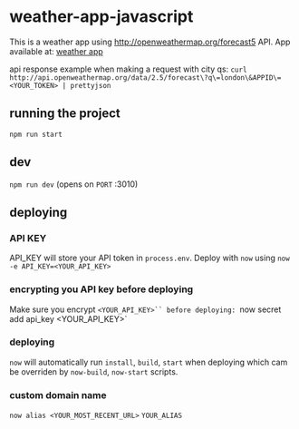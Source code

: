 # weather-app-javascript
This is a weather app using  http://openweathermap.org/forecast5 API.
App available at: [weather app]()

api response example when making a request with city qs: `curl http://api.openweathermap.org/data/2.5/forecast\?q\=london\&APPID\=<YOUR_TOKEN> | prettyjson`



## running the project
`npm run start`


## dev
`npm run dev` (opens on `PORT` :3010)


## deploying

### API KEY
API_KEY will store your API token in `process.env`.
Deploy with `now` using `now -e API_KEY=<YOUR_API_KEY>`

### encrypting you API key before deploying
Make sure you encrypt `<YOUR_API_KEY>`` before deploying:
`now secret add api_key <YOUR_API_KEY>`

### deploying
`now` will automatically run `install`, `build`, `start` when deploying which cam be overriden by `now-build`, `now-start` scripts.

### custom domain name
`now alias <YOUR_MOST_RECENT_URL>` `YOUR_ALIAS`